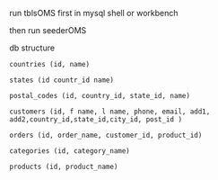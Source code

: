 run tblsOMS first in mysql shell or workbench

then run seederOMS

db structure

```
countries (id, name)

states (id countr_id name)

postal_codes (id, country_id, state_id, name)

customers (id, f name, l name, phone, email, add1, add2,country_id,state_id,city_id, post_id )

orders (id, order_name, customer_id, product_id)

categories (id, category_name)

products (id, product_name)
```